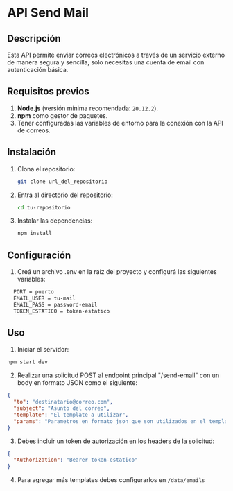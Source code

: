 # **API Send Mail**

## **Descripción**

Esta API permite enviar correos electrónicos a través de un servicio externo de manera segura y sencilla, solo necesitas una cuenta de email con autenticación básica.

## **Requisitos previos**

1. **Node.js** (versión mínima recomendada: `20.12.2`).
2. **npm** como gestor de paquetes.
3. Tener configuradas las variables de entorno para la conexión con la API de correos.

## **Instalación**

1. Clona el repositorio:
   ```bash
   git clone url_del_repositorio
   ```
2. Entra al directorio del repositorio:
   ```bash
   cd tu-repositorio
   ```
3. Instalar las dependencias:
   ```bash
   npm install
   ```

## **Configuración**

1. Creá un archivo .env en la raíz del proyecto y configurá las siguientes variables:

```bash
  PORT = puerto
  EMAIL_USER = tu-mail
  EMAIL_PASS = password-email
  TOKEN_ESTATICO = token-estatico
```

## **Uso**

1. Iniciar el servidor:

```bash
npm start dev
```

2. Realizar una solicitud POST al endpoint principal "/send-email" con un body en formato JSON como el siguiente:

```json
{
  "to": "destinatario@correo.com",
  "subject": "Asunto del correo",
  "template": "El template a utilizar",
  "params": "Parametros en formato json que son utilizados en el template"
}
```

3. Debes incluir un token de autorización en los headers de la solicitud:

```json
{
  "Authorization": "Bearer token-estatico"
}
```
4. Para agregar más templates debes configurarlos en `/data/emails`
